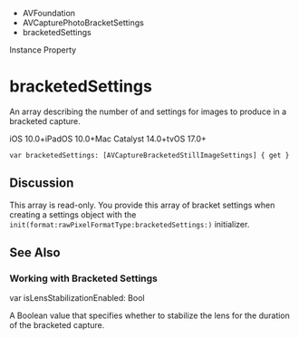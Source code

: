 

- AVFoundation
- AVCapturePhotoBracketSettings
-  bracketedSettings 

Instance Property

# bracketedSettings

An array describing the number of and settings for images to produce in a bracketed capture.

iOS 10.0+iPadOS 10.0+Mac Catalyst 14.0+tvOS 17.0+

``` source
var bracketedSettings: [AVCaptureBracketedStillImageSettings] { get }
```

## Discussion

This array is read-only. You provide this array of bracket settings when creating a settings object with the `init(format:rawPixelFormatType:bracketedSettings:)` initializer.

## See Also

### Working with Bracketed Settings

var isLensStabilizationEnabled: Bool

A Boolean value that specifies whether to stabilize the lens for the duration of the bracketed capture.

